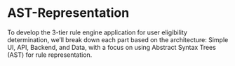 # AST-Representation
To develop the 3-tier rule engine application for user eligibility determination, we’ll break down each part based on the architecture: Simple UI, API, Backend, and Data, with a focus on using Abstract Syntax Trees (AST) for rule representation.
